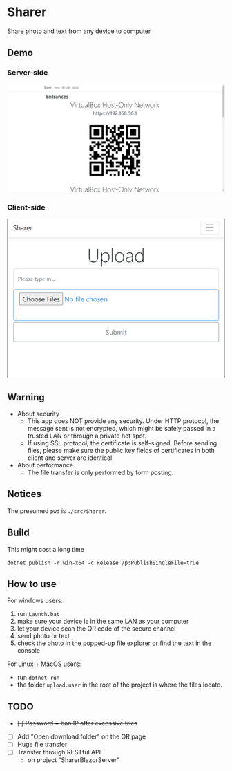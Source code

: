 # Sharer

Share photo and text from any device to computer

## Demo

### Server-side

![](img/demo.showQr.png)

### Client-side

![](img/demo.upload.png)

## Warning

- About security
    - This app does NOT provide any security. Under HTTP protocol, the message sent is not encrypted, which might be safely passed in a trusted LAN or through a private hot spot.
    - If using SSL protocol, the certificate is self-signed. Before sending files, please make sure the public key fields of certificates in both client and server are identical.
- About performance
    - The file transfer is only performed by form posting.

## Notices

The presumed `pwd` is `./src/Sharer`.

## Build

This might cost a long time

    dotnet publish -r win-x64 -c Release /p:PublishSingleFile=true

## How to use

For windows users:

1. run `Launch.bat`
1. make sure your device is in the same LAN as your computer
1. let your device scan the QR code of the secure channel
1. send photo or text
1. check the photo in the popped-up file explorer or find the text in the console

For Linux + MacOS users:

- run `dotnet run`
- the folder `upload.user` in the root of the project is where the files locate.

## TODO

- ~~[ ] Password + ban IP after excessive tries~~
- [ ] Add "Open download folder" on the QR page
- [ ] Huge file transfer
- [ ] Transfer through RESTful API
    - on project "SharerBlazorServer"
